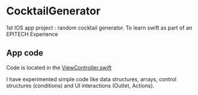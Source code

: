 # CocktailGenerator
1st IOS app project : random cocktail generator. To learn swift as part of an EPITECH Experience

## App code
Code is located in the [ViewController.swift](https://github.com/FaureAlexis/CocktailGenerator/blob/38cad4e7e688b23a96e799eee2b0cfdbec9f7d88/Teki/ViewController.swift)

I have experimented simple code like data structures, arrays, control structures (conditions) and UI interactions (Outlet, Actions).

